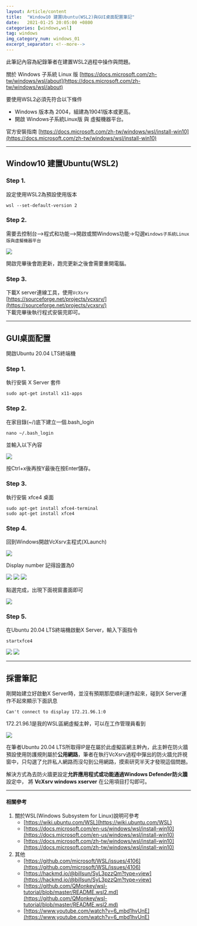 ```yaml
---
layout: Article/content
title:  "Window10 建置Ubuntu(WSL2)與GUI桌面配置筆記"
date:   2021-01-25 20:05:00 +0800
categories: [windows,wsl]
tag: windows
img_category_num: windows_01
excerpt_separator: <!--more-->
---
```


此筆記內容為紀錄筆者在建置WSL2過程中操作與問題。

<!--more-->

關於 Windows 子系統 Linux 版 [https://docs.microsoft.com/zh-tw/windows/wsl/about](https://docs.microsoft.com/zh-tw/windows/wsl/about)

要使用WSL2必須先符合以下條件

* Windows 版本為 2004，組建為19041版本或更高。
* 開啟 Windows子系統Linux版 與 虛擬機器平台。

官方安裝指南
[https://docs.microsoft.com/zh-tw/windows/wsl/install-win10](https://docs.microsoft.com/zh-tw/windows/wsl/install-win10)

---

## Window10 建置Ubuntu(WSL2)

### Step 1.
設定使用WSL2為預設使用版本
```shell
wsl --set-default-version 2
```

### Step 2.

需要去控制台—>程式和功能—>開啟或關Windows功能->勾選`Windows子系統Linux版與虛擬機器平台`

![](windows_01-1.png)

開啟完畢後會跑更新，跑完更新之後會需要重開電腦。

### Step 3.

下載X server連線工具，使用`VcXsrv` <br/>
[https://sourceforge.net/projects/vcxsrv/](https://sourceforge.net/projects/vcxsrv/) <br/>
下載完畢後執行程式安裝完即可。

---

## GUI桌面配置

開啟Ubuntu 20.04 LTS終端機

### Step 1.

執行安裝 X Server 套件
```shell
sudo apt-get install x11-apps
```

### Step 2.

在家目錄(~/)底下建立一個.bash_login
```shell
nano ~/.bash_login
```

並輸入以下內容
<script src="https://gist.github.com/s123600g/a9d262cd95ff6c6fbab339700e8047c8.js"></script>

![](windows_01-2.png)

按Ctrl+x後再按Y最後在按Enter儲存。

### Step 3.

執行安裝 xfce4 桌面
```shell
sudo apt-get install xfce4-terminal
sudo apt-get install xfce4
```

### Step 4.

回到Windows開啟VcXsrv主程式(XLaunch)

<img src="windows_01-2-2.png" class="img-fluid rounded mx-auto" >

Display number 記得設置為0

<img src="windows_01-2-3.png" class="img-fluid rounded mx-auto" >

<img src="windows_01-2-4.png" class="img-fluid rounded mx-auto" >

<img src="windows_01-2-5.png" class="img-fluid rounded mx-auto" >

點選完成，出現下面視窗畫面即可

<img src="windows_01-2-6.png" class="img-fluid rounded mx-auto" >

### Step 5.

在Ubuntu 20.04 LTS終端機啟動X Server，輸入下面指令
```shell
startxfce4
```

<img src="windows_01-2-7.png" class="img-fluid rounded mx-auto" >

<img src="windows_01-2-8.png" class="img-fluid rounded mx-auto" >

---

## 採雷筆記

剛開始建立好啟動X Server時，並沒有預期那麼順利運作起來，碰到X Server運作不起來顯示下面訊息
```
Can't connect to display 172.21.96.1:0
```

172.21.96.1是我的WSL區網虛擬主幹，可以在工作管理員看到

<img src="windows_01-3.png" class="img-fluid rounded mx-auto" >

在筆者Ubuntu 20.04 LTS所取得IP是在屬於此虛擬區網主幹內，此主幹在防火牆預設使用防護規則屬於**公用網路**，筆者在執行VcXsrv過程中彈出的防火牆允許視窗中，只勾選了允許私人網路而沒勾到公用網路，摸索研究半天才發現這個問題。

解決方式為去防火牆更設定**允許應用程式或功能通過Windows Defender防火牆**設定中，
將 **VcXsrv windows xserver** 在公用項目打勾即可。

---

#### 相關參考

1. 關於WSL(Windows Subsystem for Linux)說明可參考
   * [https://wiki.ubuntu.com/WSL](https://wiki.ubuntu.com/WSL)
   * [https://docs.microsoft.com/en-us/windows/wsl/install-win10](https://docs.microsoft.com/en-us/windows/wsl/install-win10)
   * [https://docs.microsoft.com/zh-tw/windows/wsl/install-win10](https://docs.microsoft.com/zh-tw/windows/wsl/install-win10)
2. 其他
   * [https://github.com/microsoft/WSL/issues/4106](https://github.com/microsoft/WSL/issues/4106)
   * [https://hackmd.io/@billsun/SyL3pzzQm?type=view](https://hackmd.io/@billsun/SyL3pzzQm?type=view)
   * [https://github.com/QMonkey/wsl-tutorial/blob/master/README.wsl2.md](https://github.com/QMonkey/wsl-tutorial/blob/master/README.wsl2.md)
   * [https://www.youtube.com/watch?v=6_mbd1hvUnE](https://www.youtube.com/watch?v=6_mbd1hvUnE)
